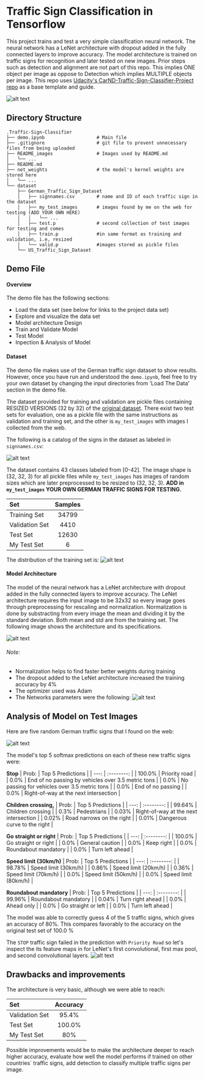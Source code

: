 # Traffic Sign Classification in Tensorflow

This project trains and test a very simple classification neural network. The neural network has a LeNet architecture with dropout added in the fully connected layers to improve accuracy. The model architecture is trained on traffic signs for recognition and later tested on new images. Prior steps such as detection and alignment are not part of this repo. This implies ONE object per image as oppose to Detection which implies MULTIPLE objects per image. This repo uses [Udacity's CarND-Traffic-Sign-Classifier-Project repo](https://github.com/udacity/CarND-Traffic-Sign-Classifier-Project) as a base template and guide. 

[//]: # (List of Images used in this README.md)
[image1]: ./README_images/visualization.gif "Visualization"
[image2]: ./README_images/traffic_sign_catalog.png "Catalog"
[image3]: ./README_images/train_set_dist.png "Training Set Distribution"
[image4]: ./README_images/architecture.png "Model Architecture"
[image5]: ./README_images/NNparam.png "Model Parameters"
[image6]: ./README_images/traffic_signs.png "Traffic Signs"
[image7]: ./README_images/stopinspect.png "Stop Sign Inspect"

![alt text][image1]


## Directory Structure
```
.Traffic-Sign-Classifier
├── demo.ipynb                   # Main file
├── .gitignore                   # git file to prevent unnecessary files from being uploaded
├── README_images                # Images used by README.md
│   └── ...
├── README.md
├── net_weights                  # the model's kernel weights are stored here
│   └── ...
└── dataset
    ├── German_Traffic_Sign_Dataset
    │   ├── signnames.csv        # name and ID of each traffic sign in the dataset
    │   ├── my_test_images       # images found by me on the web for testing (ADD YOUR OWN HERE)
    │   │   └── ...
    │   ├── test.p               # second collection of test images for testing and comes
    │   ├── train.p              #in same format as training and validation, i.e, resized
    │   └── valid.p              #images stored as pickle files 
    └── US_Traffic_Sign_Dataset
```

## Demo File
#### Overview
The demo file has the following sections:

- Load the data set (see below for links to the project data set)
- Explore and visualize the data set
- Model architecture Design
- Train and Validate Model
- Test Model
- Inpection & Analysis of Model

#### Dataset
The demo file makes use of the German traffic sign dataset to show results. However, once you have run and understood the `demo.ipynb`, feel free to try your own dataset by changing the input directories from 'Load The Data' section in the demo file.

The dataset provided for training and validation are pickle files containing RESIZED VERSIONS (32 by 32) of the [original dataset](http://benchmark.ini.rub.de/?section=gtsrb&subsection=dataset). There exist two test sets for evaluation, one as a pickle file with the same instructions as validation and training set, and the other is `my_test_images` with images I collected from the web.

The following is a catalog of the signs in the dataset as labeled in `signnames.csv`:

![alt text][image2]

The dataset contains 43 classes labeled from [0-42]. The image shape is (32, 32, 3) for all pickle files while `my_test_images` has images of random sizes which are later preprocessed to be resized to (32, 32, 3). <b>ADD in `my_test_images` YOUR OWN GERMAN TRAFFIC SIGNS FOR TESTING.</b>

| Set | Samples |
| :---  | :--------: |
| Training Set   | 34799  |
| Validation Set |  4410  |
| Test Set       | 12630  |
| My Test Set    |     6  |

The distribution of the training set is:
![alt text][image3]


#### Model Architecture
The model of the neural network has a LeNet architecture with dropout added in the fully connected layers to improve accuracy. The LeNet architecture requires the input image to be 32x32 so every image goes through preprocessing for rescaling and normalization. Normalization is done by substracting from every image the mean and dividing it by the standard deviation. Both mean and std are from the training set. The following image shows the architecture and its specifications.

![alt text][image4]


###### Note: 

- Normalization helps to find faster better weights during training 
- The dropout added to the LeNet architecture increased the training accuracy by 4% 
- The optimizer used was Adam
- The Networks parameters were  the following:
![alt text][image5]


## Analysis of Model on Test Images

Here are five random German traffic signs that I found on the web:

![alt text][image6]

The model's top 5 softmax predictions on each of these new traffic signs were:

<b>Stop</b> 
| Prob: | Top 5 Predictions |
| ---:  | :--------: |
| 100.0% | Priority road |
| 0.0%   | End of no passing by vehicles over 3.5 metric tons |
| 0.0%   | No passing for vehicles over 3.5 metric tons |
| 0.0%   | End of no passing |
| 0.0%   | Right-of-way at the next intersection |

<b>Children crossing,</b>
| Prob: | Top 5 Predictions |
| ---:  | :--------: |
| 99.64%  | Children crossing |
| 0.3%    | Pedestrians |
| 0.03%   | Right-of-way at the next intersection |
| 0.02%   | Road narrows on the right |
| 0.01%   | Dangerous curve to the right |

<b>Go straight or right</b>
| Prob: | Top 5 Predictions |
| ---:  | :--------: |
| 100.0% | Go straight or right |
| 0.0%   | General caution |
| 0.0%   | Keep right |
| 0.0%   | Roundabout mandatory |
| 0.0%   | Turn left ahead |

<b>Speed limit (30km/h)</b>
| Prob: | Top 5 Predictions |
| ---:  | :--------: |
| 98.78% | Speed limit (30km/h) |
| 0.86%  | Speed limit (20km/h) |
| 0.36%  | Speed limit (70km/h) |
| 0.0%   | Speed limit (50km/h) |
| 0.0%   | Speed limit (80km/h) |

<b>Roundabout mandatory</b>
| Prob: | Top 5 Predictions |
| ---:  | :--------: |
| 99.96% | Roundabout mandatory | 
| 0.04%  | Turn right ahead |
| 0.0%   | Ahead only |
| 0.0%   | Go straight or left |
| 0.0%   | Turn left ahead |


The model was able to correctly guess 4 of the 5 traffic signs, which gives an accuracy of 80%. This compares favorably to the accuracy on the original test set of 100.0 %

The `STOP` traffic sign failed in the prediction with `Priority Road` so let's inspect the its feature maps in for LeNet's first convolutional, first max pool, and second convolutional layers.
![alt text][image7]


## Drawbacks and improvements
The architecture is very basic, although we were able to reach:

| Set   | Accuracy |
| :---  | :--------: |
| Validation Set |   95.4% |
| Test Set       | 100.0%  |
| My Test Set    |     80%  |

Possible improvements would be to make the architecture deeper to reach higher accuracy, evaluate how well the model performs if trained on other countries\` traffic signs, add detection to classify multiple traffic signs per image.   


